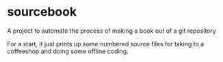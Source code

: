 # sourcebook

A project to automate the process of making a book out of a git repository

For a start, it just prints up some numbered source files for taking to a
coffeeshop and doing some offline coding.
